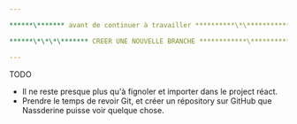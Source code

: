 ```yaml
---

******\******* avant de continuer à travailler **********\*\***********

******\*\*\*\******* CREER UNE NOUVELLE BRANCHE ************\*************

---
```


TODO

- Il ne reste presque plus qu'à fignoler et importer dans le project réact.
- Prendre le temps de revoir Git, et créer un répository sur GitHub que Nassderine puisse voir quelque chose.
